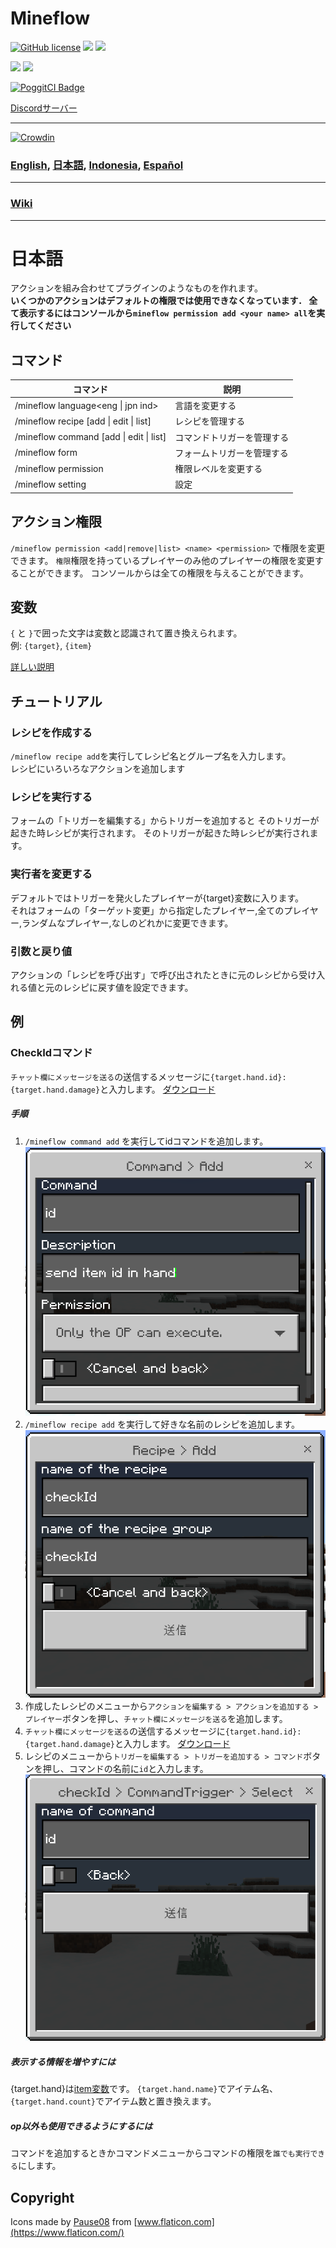 # Mineflow

[![GitHub license](https://img.shields.io/badge/license-UIUC/NCSA-blue.svg)](https://github.com/aieuo/Mineflow/blob/master/LICENSE) [![](https://poggit.pmmp.io/shield.state/Mineflow)](https://poggit.pmmp.io/p/Mineflow) [![](https://poggit.pmmp.io/shield.api/Mineflow)](https://poggit.pmmp.io/p/Mineflow)

[![](https://poggit.pmmp.io/shield.dl/Mineflow)](https://poggit.pmmp.io/p/Mineflow) [![](https://poggit.pmmp.io/shield.dl.total/Mineflow)](https://poggit.pmmp.io/p/Mineflow)

[![PoggitCI Badge](https://poggit.pmmp.io/ci.badge/aieuo/Mineflow/Mineflow)](https://poggit.pmmp.io/ci/aieuo/Mineflow/Mineflow)

[Discordサーバー](https://discord.gg/RK27uaZEt7)

---

[![Crowdin](https://badges.crowdin.net/mineflow/localized.svg)](https://crowdin.com/project/mineflow)
### [English](/README.md), [日本語](/.github/readme/jpn.md), [Indonesia](/.github/readme/ind.md), [Español](/.github/readme/spa.md)

---

### [Wiki](https://Mineflow.github.io/docs/jpn)

---

# 日本語

アクションを組み合わせてプラグインのようなものを作れます。    
**いくつかのアクションはデフォルトの権限では使用できなくなっています． 全て表示するにはコンソールから`mineflow permission add <your name> all`を実行してください**

## コマンド

| コマンド                                            | 説明            |
| ----------------------------------------------- | ------------- |
| /mineflow language<eng &#124; jpn ind>          | 言語を変更する       |
| /mineflow recipe [add &#124; edit &#124; list]  | レシピを管理する      |
| /mineflow command [add &#124; edit &#124; list] | コマンドトリガーを管理する |
| /mineflow form                                  | フォームトリガーを管理する |
| /mineflow permission <name> <level>             | 権限レベルを変更する    |
| /mineflow setting                               | 設定            |

## アクション権限

`/mineflow permission <add|remove|list> <name> <permission>` で権限を変更できます。 `権限`権限を持っているプレイヤーのみ他のプレイヤーの権限を変更することができます。 コンソールからは全ての権限を与えることができます。

## 変数

`{` と `}`で囲った文字は変数と認識されて置き換えられます。         
例: `{target}`, `{item}`

[詳しい説明](https://mineflow.github.io/docs/jpn/#/variable/about)

## チュートリアル

### レシピを作成する

`/mineflow recipe add`を実行してレシピ名とグループ名を入力します。         
レシピにいろいろなアクションを追加します

### レシピを実行する

フォームの「トリガーを編集する」からトリガーを追加すると そのトリガーが起きた時レシピが実行されます。 そのトリガーが起きた時レシピが実行されます。

### 実行者を変更する

デフォルトではトリガーを発火したプレイヤーが{target}変数に入ります。  
それはフォームの「ターゲット変更」から指定したプレイヤー,全てのプレイヤー,ランダムなプレイヤー,なしのどれかに変更できます。

### 引数と戻り値

アクションの「レシピを呼び出す」で呼び出されたときに元のレシピから受け入れる値と元のレシピに戻す値を設定できます。

## 例

### CheckIdコマンド

`チャット欄にメッセージを送る`の送信するメッセージに`{target.hand.id}:{target.hand.damage}`と入力します。 [ダウンロード](https://github.com/aieuo/MineflowExamples/blob/master/checkId.json)

##### 手順

1. `/mineflow command add` を実行してidコマンドを追加します。  
   ![コマンド追加](https://github.com/aieuo/images/blob/master/mineflow/eng/CheckId_1.png?raw=true)
2. `/mineflow recipe add` を実行して好きな名前のレシピを追加します。  
   ![レシピ追加](https://github.com/aieuo/images/blob/master/mineflow/eng/CheckId_2.png?raw=true)
3. 作成したレシピのメニューから`アクションを編集する > アクションを追加する > プレイヤー`ボタンを押し、`チャット欄にメッセージを送る`を追加します。
4. `チャット欄にメッセージを送る`の送信するメッセージに`{target.hand.id}:{target.hand.damage}`と入力します。 [ダウンロード](https://github.com/aieuo/MineflowExamples/blob/master/checkId.json)
5. レシピのメニューから`トリガーを編集する > トリガーを追加する > コマンド`ボタンを押し、コマンドの名前に`id`と入力します。 ![トリガー追加](https://github.com/aieuo/images/blob/master/mineflow/eng/CheckId_4.png?raw=true)

##### 表示する情報を増やすには

{target.hand}は[item変数](https://github.com/aieuo/Mineflow/wiki/Variable#item)です。 `{target.hand.name}`でアイテム名、`{target.hand.count}`でアイテム数と置き換えます。

##### op以外も使用できるようにするには

コマンドを追加するときかコマンドメニューからコマンドの権限を`誰でも実行できる`にします。

## Copyright

Icons made by [Pause08](https://www.flaticon.com/authors/pause08) from [www.flaticon.com](https://www.flaticon.com/)
